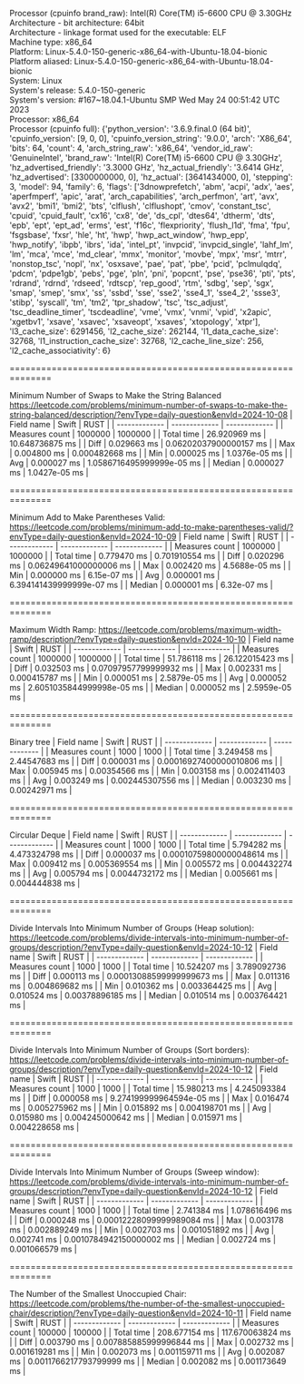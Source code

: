 Processor (cpuinfo brand_raw): Intel(R) Core(TM) i5-6600 CPU @ 3.30GHz\
Architecture - bit architecture: 64bit\
Architecture - linkage format used for the executable: ELF\
Machine type: x86_64\
Platform: Linux-5.4.0-150-generic-x86_64-with-Ubuntu-18.04-bionic\
Platform aliased: Linux-5.4.0-150-generic-x86_64-with-Ubuntu-18.04-bionic\
System: Linux\
System's release: 5.4.0-150-generic\
System's version: #167~18.04.1-Ubuntu SMP Wed May 24 00:51:42 UTC 2023\
Processor: x86_64\
Processor (cpuinfo full): {'python_version': '3.6.9.final.0 (64 bit)', 'cpuinfo_version': [9, 0, 0], 'cpuinfo_version_string': '9.0.0', 'arch': 'X86_64', 'bits': 64, 'count': 4, 'arch_string_raw': 'x86_64', 'vendor_id_raw': 'GenuineIntel', 'brand_raw': 'Intel(R) Core(TM) i5-6600 CPU @ 3.30GHz', 'hz_advertised_friendly': '3.3000 GHz', 'hz_actual_friendly': '3.6414 GHz', 'hz_advertised': [3300000000, 0], 'hz_actual': [3641434000, 0], 'stepping': 3, 'model': 94, 'family': 6, 'flags': ['3dnowprefetch', 'abm', 'acpi', 'adx', 'aes', 'aperfmperf', 'apic', 'arat', 'arch_capabilities', 'arch_perfmon', 'art', 'avx', 'avx2', 'bmi1', 'bmi2', 'bts', 'clflush', 'clflushopt', 'cmov', 'constant_tsc', 'cpuid', 'cpuid_fault', 'cx16', 'cx8', 'de', 'ds_cpl', 'dtes64', 'dtherm', 'dts', 'epb', 'ept', 'ept_ad', 'erms', 'est', 'f16c', 'flexpriority', 'flush_l1d', 'fma', 'fpu', 'fsgsbase', 'fxsr', 'hle', 'ht', 'hwp', 'hwp_act_window', 'hwp_epp', 'hwp_notify', 'ibpb', 'ibrs', 'ida', 'intel_pt', 'invpcid', 'invpcid_single', 'lahf_lm', 'lm', 'mca', 'mce', 'md_clear', 'mmx', 'monitor', 'movbe', 'mpx', 'msr', 'mtrr', 'nonstop_tsc', 'nopl', 'nx', 'osxsave', 'pae', 'pat', 'pbe', 'pcid', 'pclmulqdq', 'pdcm', 'pdpe1gb', 'pebs', 'pge', 'pln', 'pni', 'popcnt', 'pse', 'pse36', 'pti', 'pts', 'rdrand', 'rdrnd', 'rdseed', 'rdtscp', 'rep_good', 'rtm', 'sdbg', 'sep', 'sgx', 'smap', 'smep', 'smx', 'ss', 'ssbd', 'sse', 'sse2', 'sse4_1', 'sse4_2', 'ssse3', 'stibp', 'syscall', 'tm', 'tm2', 'tpr_shadow', 'tsc', 'tsc_adjust', 'tsc_deadline_timer', 'tscdeadline', 'vme', 'vmx', 'vnmi', 'vpid', 'x2apic', 'xgetbv1', 'xsave', 'xsavec', 'xsaveopt', 'xsaves', 'xtopology', 'xtpr'], 'l3_cache_size': 6291456, 'l2_cache_size': 262144, 'l1_data_cache_size': 32768, 'l1_instruction_cache_size': 32768, 'l2_cache_line_size': 256, 'l2_cache_associativity': 6}

==============================================================

Minimum Number of Swaps to Make the String Balanced https://leetcode.com/problems/minimum-number-of-swaps-to-make-the-string-balanced/description/?envType=daily-question&envId=2024-10-08
| Field name  | Swift          | RUST         |
| ------------- | ------------- | ------------- |
| Measures count      | 1000000 | 1000000 |
| Total time      | 26.920969 ms  | 10.648736875 ms  |
| Diff | 0.029663 ms  | 0.06202037900000157 ms  |
| Max | 0.004800 ms  | 0.000482668 ms  |
| Min | 0.000025 ms  | 1.0376e-05 ms  |
| Avg | 0.000027 ms  | 1.0586716495999999e-05 ms  |
| Median | 0.000027 ms  | 1.0427e-05 ms  |
    
==============================================================

Minimum Add to Make Parentheses Valid: https://leetcode.com/problems/minimum-add-to-make-parentheses-valid/?envType=daily-question&envId=2024-10-09
| Field name  | Swift          | RUST         |
| ------------- | ------------- | ------------- |
| Measures count      | 1000000 | 1000000 |
| Total time      | 0.779470 ms  | 0.701910554 ms  |
| Diff | 0.020296 ms  | 0.06249641000000006 ms  |
| Max | 0.002420 ms  | 4.5688e-05 ms  |
| Min | 0.000000 ms  | 6.15e-07 ms  |
| Avg | 0.000001 ms  | 6.394141439999999e-07 ms  |
| Median | 0.000001 ms  | 6.32e-07 ms  |
    
==============================================================

Maximum Width Ramp: https://leetcode.com/problems/maximum-width-ramp/description/?envType=daily-question&envId=2024-10-10
| Field name  | Swift          | RUST         |
| ------------- | ------------- | ------------- |
| Measures count      | 1000000 | 1000000 |
| Total time      | 51.786118 ms  | 26.122015423 ms  |
| Diff | 0.032503 ms  | 0.07097957799999932 ms  |
| Max | 0.002331 ms  | 0.000415787 ms  |
| Min | 0.000051 ms  | 2.5879e-05 ms  |
| Avg | 0.000052 ms  | 2.6051035844999998e-05 ms  |
| Median | 0.000052 ms  | 2.5959e-05 ms  |
    
==============================================================

Binary tree
| Field name  | Swift          | RUST         |
| ------------- | ------------- | ------------- |
| Measures count      | 1000 | 1000 |
| Total time      | 3.249458 ms  | 2.44547683 ms  |
| Diff | 0.000031 ms  | 0.00016927400000010806 ms  |
| Max | 0.005945 ms  | 0.00354566 ms  |
| Min | 0.003158 ms  | 0.002411403 ms  |
| Avg | 0.003249 ms  | 0.002445307556 ms  |
| Median | 0.003230 ms  | 0.00242971 ms  |
    
==============================================================

Circular Deque
| Field name  | Swift          | RUST         |
| ------------- | ------------- | ------------- |
| Measures count      | 1000 | 1000 |
| Total time      | 5.794282 ms  | 4.473324798 ms  |
| Diff | 0.000037 ms  | 0.00010759800000048614 ms  |
| Max | 0.009412 ms  | 0.005369554 ms  |
| Min | 0.005572 ms  | 0.004432274 ms  |
| Avg | 0.005794 ms  | 0.0044732172 ms  |
| Median | 0.005661 ms  | 0.004444838 ms  |
    
==============================================================

Divide Intervals Into Minimum Number of Groups (Heap solution): https://leetcode.com/problems/divide-intervals-into-minimum-number-of-groups/description/?envType=daily-question&envId=2024-10-12
| Field name  | Swift          | RUST         |
| ------------- | ------------- | ------------- |
| Measures count      | 1000 | 1000 |
| Total time      | 10.524207 ms  | 3.789092736 ms  |
| Diff | 0.000113 ms  | 0.00013088599999999673 ms  |
| Max | 0.011316 ms  | 0.004869682 ms  |
| Min | 0.010362 ms  | 0.003364425 ms  |
| Avg | 0.010524 ms  | 0.00378896185 ms  |
| Median | 0.010514 ms  | 0.003764421 ms  |
    
==============================================================

Divide Intervals Into Minimum Number of Groups (Sort borders): https://leetcode.com/problems/divide-intervals-into-minimum-number-of-groups/description/?envType=daily-question&envId=2024-10-12
| Field name  | Swift          | RUST         |
| ------------- | ------------- | ------------- |
| Measures count      | 1000 | 1000 |
| Total time      | 15.980213 ms  | 4.245093384 ms  |
| Diff | 0.000058 ms  | 9.274199999964594e-05 ms  |
| Max | 0.016474 ms  | 0.005275962 ms  |
| Min | 0.015892 ms  | 0.004198701 ms  |
| Avg | 0.015980 ms  | 0.004245000642 ms  |
| Median | 0.015971 ms  | 0.004228658 ms  |
    
==============================================================

Divide Intervals Into Minimum Number of Groups (Sweep window): https://leetcode.com/problems/divide-intervals-into-minimum-number-of-groups/description/?envType=daily-question&envId=2024-10-12
| Field name  | Swift          | RUST         |
| ------------- | ------------- | ------------- |
| Measures count      | 1000 | 1000 |
| Total time      | 2.741384 ms  | 1.078616496 ms  |
| Diff | 0.000248 ms  | 0.00012228099999989084 ms  |
| Max | 0.003178 ms  | 0.002889249 ms  |
| Min | 0.002703 ms  | 0.001051892 ms  |
| Avg | 0.002741 ms  | 0.0010784942150000002 ms  |
| Median | 0.002724 ms  | 0.001066579 ms  |
    
==============================================================

The Number of the Smallest Unoccupied Chair: https://leetcode.com/problems/the-number-of-the-smallest-unoccupied-chair/description/?envType=daily-question&envId=2024-10-11
| Field name  | Swift          | RUST         |
| ------------- | ------------- | ------------- |
| Measures count      | 100000 | 100000 |
| Total time      | 208.677154 ms  | 117.670063824 ms  |
| Diff | 0.003790 ms  | 0.007885885999996844 ms  |
| Max | 0.002732 ms  | 0.001619281 ms  |
| Min | 0.002073 ms  | 0.001159711 ms  |
| Avg | 0.002087 ms  | 0.0011766217793799999 ms  |
| Median | 0.002082 ms  | 0.001173649 ms  |
    
